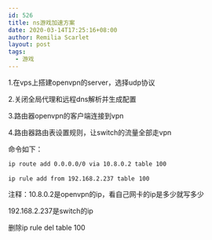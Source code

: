 ```yaml
---
id: 526
title: ns游戏加速方案
date: 2020-03-14T17:25:16+08:00
author: Remilia Scarlet
layout: post
tags:
  - 游戏
---
```

 

1.在vps上搭建openvpn的server，选择udp协议

2.关闭全局代理和远程dns解析并生成配置

3.路由器openvpn的客户端连接到vpn

4.路由器路由表设置规则，让switch的流量全部走vpn

命令如下：

<pre class="wp-block-preformatted"><code>ip route add 0.0.0.0/0 via 10.8.0.2 table 100</code></pre>

<pre class="wp-block-preformatted"><code>ip rule add from 192.168.2.237 table</code> <code>100</code> </pre>

注释：10.8.0.2是openvpn的ip，看自己网卡的ip是多少就写多少

192.168.2.237是switch的ip

删除ip rule del table 100